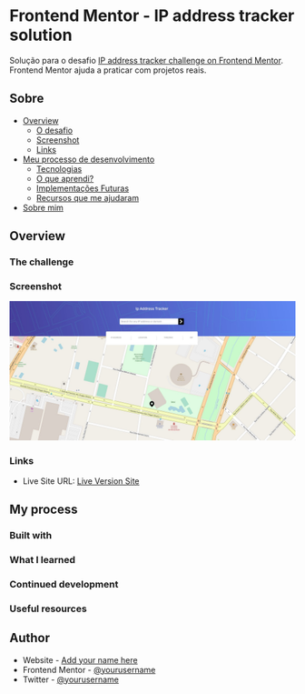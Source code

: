 # Frontend Mentor - IP address tracker solution

Solução para o desafio [IP address tracker challenge on Frontend Mentor](https://www.frontendmentor.io/challenges/ip-address-tracker-I8-0yYAH0).
Frontend Mentor ajuda a praticar com projetos reais.

## Sobre

- [Overview](#overview)
  - [O desafio](#the-challenge)
  - [Screenshot](#screenshot)
  - [Links](#links)
- [Meu processo de desenvolvimento](#my-process)
  - [Tecnologias](#built-with)
  - [O que aprendi?](#what-i-learned)
  - [Implementações Futuras](#continued-development)
  - [Recursos que me ajudaram](#useful-resources)
- [Sobre mim](#author)

## Overview

### The challenge

### Screenshot

![](https://raw.githubusercontent.com/rebeccaaaaOrram/challanger-iptacker/main/public/preview.jpg)

### Links

- Live Site URL: [Live Version Site](https://your-live-site-url.com)

## My process

### Built with

### What I learned

### Continued development

### Useful resources

## Author

- Website - [Add your name here](https://www.your-site.com)
- Frontend Mentor - [@yourusername](https://www.frontendmentor.io/profile/yourusername)
- Twitter - [@yourusername](https://www.twitter.com/yourusername)
